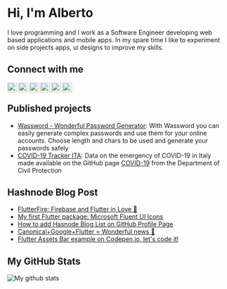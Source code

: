 # Hi, I'm Alberto
I love programming and I work as a Software Engineer developing web based applications and mobile apps. In my spare time I like to experiment on side projects apps, ui designs to improve my skills.

## Connect with me

[<img align="left" alt="albertobonacina.com" width="22px" src="https://cdn.jsdelivr.net/npm/simple-icons@3.4.0/icons/brave.svg" />][website]
[<img align="left" alt="Polilluminato | Twitter" width="22px" src="https://cdn.jsdelivr.net/npm/simple-icons@3.4.0/icons/twitter.svg" />][twitter]
[<img align="left" alt="Alberto Bonacina | LinkedIn" width="22px" src="https://cdn.jsdelivr.net/npm/simple-icons@3.4.0/icons/linkedin.svg" />][linkedin]
[<img align="left" alt="Polilluminato | Hashnode" width="22px" src="https://cdn.jsdelivr.net/npm/simple-icons@3.4.0/icons/hashnode.svg" />][hashnode]
[<img align="left" alt="Polilluminato | Medium" width="22px" src="https://cdn.jsdelivr.net/npm/simple-icons@3.4.0/icons/medium.svg" />][medium]
[<img align="left" alt="Polilluminato | Pinterest" width="22px" src="https://cdn.jsdelivr.net/npm/simple-icons@3.4.0/icons/pinterest.svg" />][pinterest]

<br />

## Published projects

- [Wassword - Wonderful Password Generator](https://play.google.com/store/apps/details?id=com.albertobonacina.wassword): With Wassword you can easily generate complex passwords and use them for your online accounts. Choose length and chars to be used and generate your passwords safely
- [COVID-19 Tracker ITA](https://polilluminato.github.io/covid19trackerita/): Data on the emergency of COVID-19 in Italy made available on the GitHub page [COVID-19](https://github.com/pcm-dpc/COVID-19) from the Department of Civil Protection

## Hashnode Blog Post
<!-- HASHNODE:START -->
- [FlutterFire: Firebase and Flutter in Love 💙](https://polilluminato.hashnode.dev/flutterfire-firebase-and-flutter-in-love-cke3arcs4003l8os1bt3yeba5)
- [My first Flutter package: Microsoft Fluent UI Icons](https://polilluminato.hashnode.dev/my-first-flutter-package-microsoft-fluent-ui-icons-ckdt92y1x00spaps18478bl4v)
- [How to add Hasnode Blog List on GitHub Profile Page](https://polilluminato.hashnode.dev/how-to-add-hasnode-blog-list-on-github-profile-page-ckdj0iszr011nz2s127pzep1v)
- [Canonical+Google+Flutter = Wonderful news 💙](https://polilluminato.hashnode.dev/canonicalgoogleflutter-wonderful-news-ckchbo6d800bivrs17lf3h1vn)
- [Flutter Assets Bar example on Codepen.io, let's code it!](https://polilluminato.hashnode.dev/flutter-assets-bar-example-on-codepenio-lets-code-it-ck9kt4ds6002tcss1u80115a6)
<!-- HASHNODE:END -->

## My GitHub Stats

![My github stats](https://github-readme-stats.vercel.app/api?username=polilluminato&show_icons=true)


[website]: https://albertobonacina.com/
[twitter]: https://twitter.com/polilluminato
[linkedin]: https://www.linkedin.com/in/bonacinaalberto/
[hashnode]: https://polilluminato.hashnode.dev/
[medium]: https://medium.com/@polilluminato
[pinterest]: https://www.pinterest.it/polilluminato/
